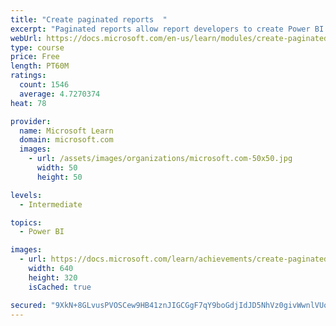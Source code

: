 ```yaml
---
title: "Create paginated reports  "
excerpt: "Paginated reports allow report developers to create Power BI artifacts that have tightly controlled rendering requirements. Paginated reports are ideal for creating sales invoices, receipts, purchase orders, and tabular data. This module will teach you how to create reports, add parameters, and work with tables and charts in paginated reports."
webUrl: https://docs.microsoft.com/en-us/learn/modules/create-paginated-reports-power-bi/
type: course
price: Free
length: PT60M
ratings:
  count: 1546
  average: 4.7270374
heat: 78

provider:
  name: Microsoft Learn
  domain: microsoft.com
  images:
    - url: /assets/images/organizations/microsoft.com-50x50.jpg
      width: 50
      height: 50

levels:
  - Intermediate

topics:
  - Power BI

images:
  - url: https://docs.microsoft.com/learn/achievements/create-paginated-reports-power-bi-social.png
    width: 640
    height: 320
    isCached: true

secured: "9XkN+8GLvusPVOSCew9HB41znJIGCGgF7qY9boGdjIdJD5NhVz0givWwnlVUoP99/hNw8IdWXWgLUWqmuRKNPmTdmjhtak1G1OtgQZ4KVFdedcwDCnFzJfVJoDNpAdfCQKyWCR0mrWUf9T8YjgMqn8qq/HSKLcBQIlATyTx2AB4YZ8l/tDJaWjA2rFpYYdsu4v/r7xtubCOa89fpIOzI/BtbnILNPACtr5z1sKpMWT94XA/cwbVim8cCcgcYP5KKJLFlRXGzdyTXE908LvaRDReGzgGaL3OBTKC+wKmO2lleItq059trAjOYPsheOIkR+ocCYg16W2L4tr0WJpoivKAtU+x4KyHUHCDWBZbxTuDzr3VaX4fVD0FhU/bunaLG8i3cT353VllzRRnPWMn01I529VN47TymQRRw15Ogc3c=;fDWSBnFrgvdYOMY8HlN4fg=="
---
```


